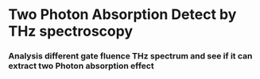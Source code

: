 # Two Photon Absorption Detect by THz spectroscopy

### Analysis different gate fluence THz spectrum and see if it can extract two Photon absorption effect


